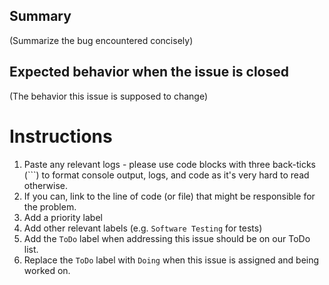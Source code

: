 ## Summary

(Summarize the bug encountered concisely)


## Expected behavior when the issue is closed

(The behavior this issue is supposed to change)


# Instructions

1. Paste any relevant logs - please use code blocks with three back-ticks (```) to format console output, logs, and code as it's very hard to read otherwise.
2. If you can, link to the line of code (or file) that might be responsible for the problem.
3. Add a priority label
4. Add other relevant labels (e.g. `Software Testing` for tests)
5. Add the `ToDo` label when addressing this issue should be on our ToDo list.
6. Replace the `ToDo` label with `Doing` when this issue is assigned and being worked on.
